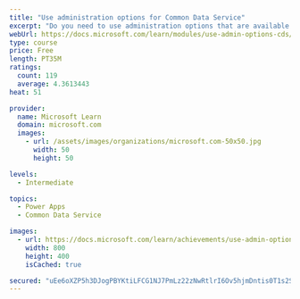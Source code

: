 ```yaml
---
title: "Use administration options for Common Data Service"
excerpt: "Do you need to use administration options that are available for Common Data Service? This module will show you how you can use solutions within Common Data Service and administer environments."
webUrl: https://docs.microsoft.com/learn/modules/use-admin-options-cds/
type: course
price: Free
length: PT35M
ratings:
  count: 119
  average: 4.3613443
heat: 51

provider:
  name: Microsoft Learn
  domain: microsoft.com
  images:
    - url: /assets/images/organizations/microsoft.com-50x50.jpg
      width: 50
      height: 50

levels:
  - Intermediate

topics:
  - Power Apps
  - Common Data Service

images:
  - url: https://docs.microsoft.com/learn/achievements/use-admin-options-cds-social.png
    width: 800
    height: 400
    isCached: true

secured: "uEe6oXZP5h3DJogPBYKtiLFCG1NJ7PmLz22zNwRtlrI6Ov5hjmDntis0T1s2S6bn26T0guCxw6cGvvtojbeZ0PXONtKymefb/PX551A7jW5I1cBDqpLTucna2Jo+MUG7XA8s5161hgO93AS39yvKZmWIYFs8/TzmWwk4PfN97egrFJsb/edczHjB1ACvkoSUg7WBJOyS33AK0Elm8/cKUf+9G1Gxq0iowZVnRAwrCNaNFhL8YyOov+gcp4Ep4cDfGwOL5WNlL3HmTuMV22YoOg+X4nWta+0JqIPG186w+njB3c7/DuZajicBXHKeLpZRQ/XtvBlqV0eMySdFKAzhUnj5zSLGIUSVNZoJUstG5t0PFxSm8qD4FVJY3ORxQg/9pA7yMdIxCy4ScxIEjVlZscZO0TcwoPIJfyBmS+3B83A=;4QXaIPJmA09Oh/0+anYcEg=="
---
```


